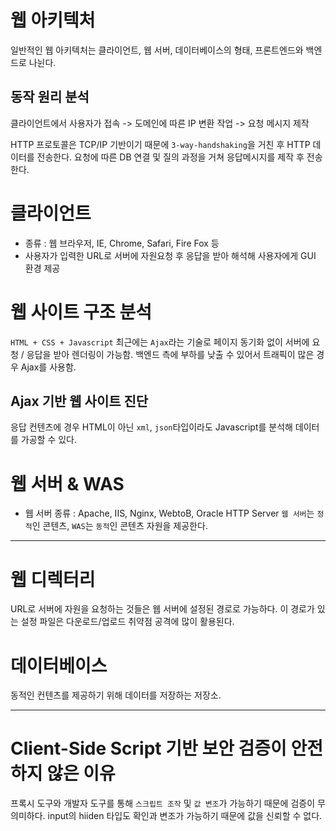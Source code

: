 # 웹 아키텍처
일반적인 웹 아키텍처는 클라이언트, 웹 서버, 데이터베이스의 형태, 프론트엔드와 백엔드로 나뉜다.

## 동작 원리 분석
클라이언트에서 사용자가 접속
-> 도메인에 따른 IP 변환 작업
-> 요청 메시지 제작

HTTP 프로토콜은 TCP/IP 기반이기 때문에 `3-way-handshaking`을 거친 후 HTTP 데이터를 전송한다.
요청에 따른 DB 연결 및 질의 과정을 거쳐 응답메시지를 제작 후 전송한다.

# 클라이언트
- 종류 : 웹 브라우저, IE, Chrome, Safari, Fire Fox 등
- 사용자가 입력한 URL로 서버에 자원요청 후 응답을 받아 해석해 사용자에게 GUI 환경 제공

# 웹 사이트 구조 분석
`HTML + CSS + Javascript`
 최근에는 `Ajax`라는 기술로 페이지 동기화 없이 서버에 요청 / 응답을 받아 렌더링이 가능함.
 백엔드 측에 부하를 낮출 수 있어서 트래픽이 많은 경우 Ajax를 사용함.
 
 ## Ajax 기반 웹 사이트 진단
 응답 컨텐츠에 경우 HTML이 아닌 `xml`, `json`타입이라도 Javascript를 분석해 데이터를 가공할 수 있다.
 
 
 # 웹 서버 & WAS
 - 웹 서버 종류 : Apache, IIS, Nginx, WebtoB, Oracle HTTP Server
 `웹 서버`는 `정적`인 콘텐츠, `WAS`는 `동적`인 콘텐츠 자원을 제공한다.
 
 <hr>
 
 # 웹 디렉터리
 URL로 서버에 자원을 요청하는 것들은 웹 서버에 설정된 경로로 가능하다.
 이 경로가 있는 설정 파일은 다운로드/업로드 취약점 공격에 많이 활용된다.
 
 # 데이터베이스
 동적인 컨텐츠를 제공하기 위해 데이터를 저장하는 저장소.
 
 <hr>
 
 # Client-Side Script 기반 보안 검증이 안전하지 않은 이유
 프록시 도구와 개발자 도구를 통해 `스크립트 조작` 및 `값 변조`가 가능하기 때문에 검증이 무의미하다.
 input의 hiiden 타입도 확인과 변조가 가능하기 때문에 값을 신뢰할 수 없다.
 
 
